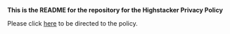 **This is the README for the repository for the Highstacker Privacy Policy**

Please click [here](https://github.com/K15Games/highstacker-privacy-policy/Highstacker%20Privacy%20Policy.md) to be directed to the policy.
